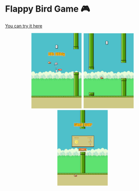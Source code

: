 # Flappy Bird Game 🎮
<a href="https://ngomautruongqb.github.io/flappy-bird-game/">You can try it here</a>
<div width=100% align="center">
    <img width= 33% src="./assets/demo/start.png">
    <img width= 33% src="./assets/demo/play.jpg">
    <img width= 33% src="./assets/demo/end.png">
</img>

